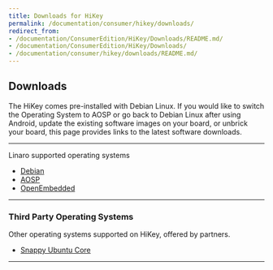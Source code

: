 ```yaml
---
title: Downloads for HiKey
permalink: /documentation/consumer/hikey/downloads/
redirect_from:
- /documentation/ConsumerEdition/HiKey/Downloads/README.md/
- /documentation/ConsumerEdition/HiKey/Downloads/
- /documentation/consumer/hikey/downloads/README.md/
---
```

## Downloads

The HiKey comes pre-installed with Debian Linux. If you would like to switch the Operating System to AOSP or go back to Debian Linux after using Android, update the existing software images on your board, or unbrick your board, this page provides links to the latest software downloads.

***

Linaro supported operating systems

- [Debian](debian.md)
- [AOSP](aosp.md)
- [OpenEmbedded](open-embedded.md)

***

### Third Party Operating Systems

Other operating systems supported on HiKey, offered by partners.

- [Snappy Ubuntu Core](http://www.lemaker.org/product-hikey-download-54.html)

***
